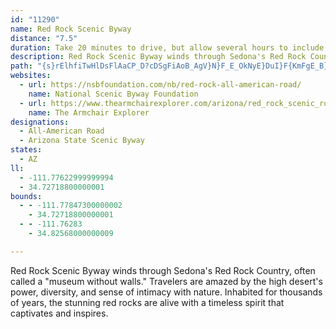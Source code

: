 ```yaml
---
id: "11290"
name: Red Rock Scenic Byway
distance: "7.5"
duration: Take 20 minutes to drive, but allow several hours to include all activities along the byway.
description: Red Rock Scenic Byway winds through Sedona's Red Rock Country, often called a "museum without walls." Travelers are amazed by the high desert's power, diversity, and sense of intimacy with nature. Inhabited for thousands of years, the stunning red rocks are alive with a timeless spirit that captivates and inspires.
path: "{s}rElhfiTwHlDsFlAaCP_D?cDSgFiAoB_AgV}N}F_E_OkNyE}DuI}F{KmFgE_B}JsCmDq@_NgBKKcRyAeA?wE\\}C~@kInEsC`AsDb@cA?eCSaWwEcGoAwHkAeTsDuB[UGAEACCKECA?CAMCC?IBEDQ@I?IAkEs@}Du@kDg@{BO]BQ?KAUEEIMGI?C@C@A@CBCDm@?s@@iA?gHJ]EEGAEECCACAE?A?E@CBCDCD}IBwZEuC@}A@qDBOAWEA??ACGCCEEICC?C@C@C@?@C@CDCBu@BgF?qAH]Lw@Nw@RmDjAmH|BkGrBaE~AqBlAgNzKk@VqBt@k@Ly@LmBFw@?_AIoAOqA]eC{@aASoAUu@C}@?iFVuBJeA@iAE{@O_A[m@[gAu@wFgFgBcBwAqAu@]q@S[AMAk@@a@F]H]Po@`@w@f@a@VoAd@uAd@oNbEo@VgAz@u@t@i@z@a@z@Y~@g@xBeCdMc@jAa@p@c@`@UPSLo@Xy@J{DFmAJg@L]Lc@R[R}@x@kDtDy@`A[d@Yh@Uf@_@fAa@zAa@xAYz@Y~@Uh@]j@U\\]b@a@b@aAx@w@b@y@\\WJ"
websites:
  - url: https://nsbfoundation.com/nb/red-rock-all-american-road/
    name: National Scenic Byway Foundation
  - url: https://www.thearmchairexplorer.com/arizona/red_rock_scenic_road.php
    name: The Armchair Explorer
designations:
  - All-American Road
  - Arizona State Scenic Byway
states:
  - AZ
ll:
  - -111.77622999999994
  - 34.72718800000001
bounds:
  - - -111.77847300000002
    - 34.72718800000001
  - - -111.76283
    - 34.82568000000009

---
```


Red Rock Scenic Byway winds through Sedona's Red Rock Country, often called a "museum without walls." Travelers are amazed by the high desert's power, diversity, and sense of intimacy with nature. Inhabited for thousands of years, the stunning red rocks are alive with a timeless spirit that captivates and inspires.
